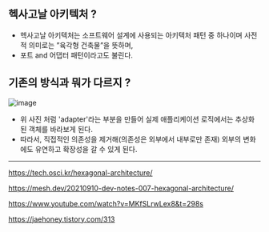## 헥사고날 아키텍처 ? 
* 헥사고날 아키텍처는 소프트웨어 설계에 사용되는 아키텍처 패턴 중 하나이며 사전적 의미로는 ”육각형 건축물”을 뜻하며,
* 포트 and 어댑터 패턴이라고도 불린다. 

## 기존의 방식과 뭐가 다르지 ?
![image](https://github.com/Minkyu222341/studyAndAlgorithm/assets/108817236/6509c996-a789-49a8-9027-5087ca51af14)

* 위 사진 처럼 'adapter'라는 부분을 만들어 실제 애플리케이션 로직에서는 추상화된 객체를 바라보게 된다.
* 따라서, 직접적인 의존성을 제거해(의존성은 외부에서 내부로만 존재) 외부의 변화에도 유연하고 확장성을 갈 수 있게 된다.





---

https://tech.osci.kr/hexagonal-architecture/

https://mesh.dev/20210910-dev-notes-007-hexagonal-architecture/

https://www.youtube.com/watch?v=MKfSLrwLex8&t=298s

https://jaehoney.tistory.com/313
